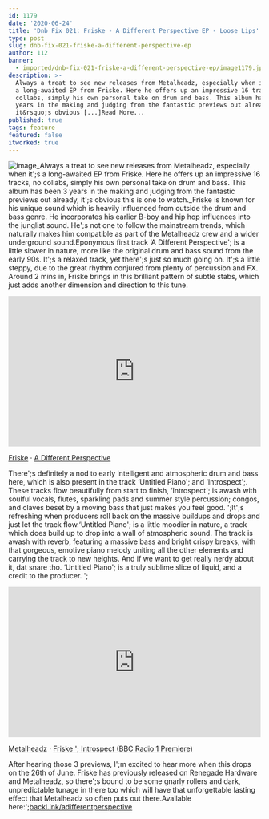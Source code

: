 ```yaml
---
id: 1179
date: '2020-06-24'
title: 'Dnb Fix 021: Friske - A Different Perspective EP - Loose Lips'
type: post
slug: dnb-fix-021-friske-a-different-perspective-ep
author: 112
banner:
  - imported/dnb-fix-021-friske-a-different-perspective-ep/image1179.jpeg
description: >-
  Always a treat to see new releases from Metalheadz, especially when it&rsquo;s
  a long-awaited EP from Friske. Here he offers up an impressive 16 tracks, no
  collabs, simply his own personal take on drum and bass. This album has been 3
  years in the making and judging from the fantastic previews out already,
  it&rsquo;s obvious [...]Read More...
published: true
tags: feature
featured: false
itworked: true
---
```

![image](../imported/dnb-fix-021-friske-a-different-perspective-ep/image1179.jpeg)_Always a treat to see new releases from Metalheadz, especially when it';s a long-awaited EP from Friske. Here he offers up an impressive 16 tracks, no collabs, simply his own personal take on drum and bass. This album has been 3 years in the making and judging from the fantastic previews out already, it';s obvious this is one to watch._Friske is known for his unique sound which is heavily influenced from outside the drum and bass genre. He incorporates his earlier B-boy and hip hop influences into the junglist sound. He';s not one to follow the mainstream trends, which naturally makes him compatible as part of the Metalheadz crew and a wider underground sound.Eponymous first track ‘A Different Perspective'; is a little slower in nature, more like the original drum and bass sound from the early 90s. It';s a relaxed track, yet there';s just so much going on. It';s a little steppy, due to the great rhythm conjured from plenty of percussion and FX. Around 2 mins in, Friske brings in this brilliant pattern of subtle stabs, which just adds another dimension and direction to this tune.

<iframe width='100%' height='300' scrolling='no' frameborder='no' allow='autoplay' src='https://w.soundcloud.com/player/?url=https%3A//api.soundcloud.com/tracks/832325041&color=%23ff5500&auto_play=false&hide_related=false&show_comments=true&show_user=true&show_reposts=false&show_teaser=true'></iframe>

[Friske](https://soundcloud.com/friske "Friske") · [A Different Perspective](https://soundcloud.com/friske/a-different-perspective "A Different Perspective")

There';s definitely a nod to early intelligent and atmospheric drum and bass here, which is also present in the track ‘Untitled Piano'; and ‘Introspect';. These tracks flow beautifully from start to finish, ‘Introspect'; is awash with soulful vocals, flutes, sparkling pads and summer style percussion; congos, and claves beset by a moving bass that just makes you feel good. ';It';s refreshing when producers roll back on the massive buildups and drops and just let the track flow.‘Untitled Piano'; is a little moodier in nature, a track which does build up to drop into a wall of atmospheric sound. The track is awash with reverb, featuring a massive bass and bright crispy breaks, with that gorgeous, emotive piano melody uniting all the other elements and carrying the track to new heights. And if we want to get really nerdy about it, dat snare tho. ‘Untitled Piano'; is a truly sublime slice of liquid, and a credit to the producer. ';

<iframe width='100%' height='300' scrolling='no' frameborder='no' allow='autoplay' src='https://w.soundcloud.com/player/?url=https%3A//api.soundcloud.com/tracks/841116685&color=%23ff5500&auto_play=false&hide_related=false&show_comments=true&show_user=true&show_reposts=false&show_teaser=true'></iframe>

[Metalheadz](https://soundcloud.com/metalheadz "Metalheadz") · [Friske '; Introspect (BBC Radio 1 Premiere)](https://soundcloud.com/metalheadz/friske-introspect-bbc-radio-1-premiere "Friske - Introspect (BBC Radio 1 Premiere)")

After hearing those 3 previews, I';m excited to hear more when this drops on the 26th of June. Friske has previously released on Renegade Hardware and Metalheadz, so there';s bound to be some gnarly rollers and dark, unpredictable tunage in there too which will have that unforgettable lasting effect that Metalheadz so often puts out there.Available here:';[backl.ink/adifferentperspective](https://gate.sc/?url=http%3A%2F%2Fbackl.ink%2Fadifferentperspective&token=90e09c-1-1592997059575 "http://backl.ink/adifferentperspective")